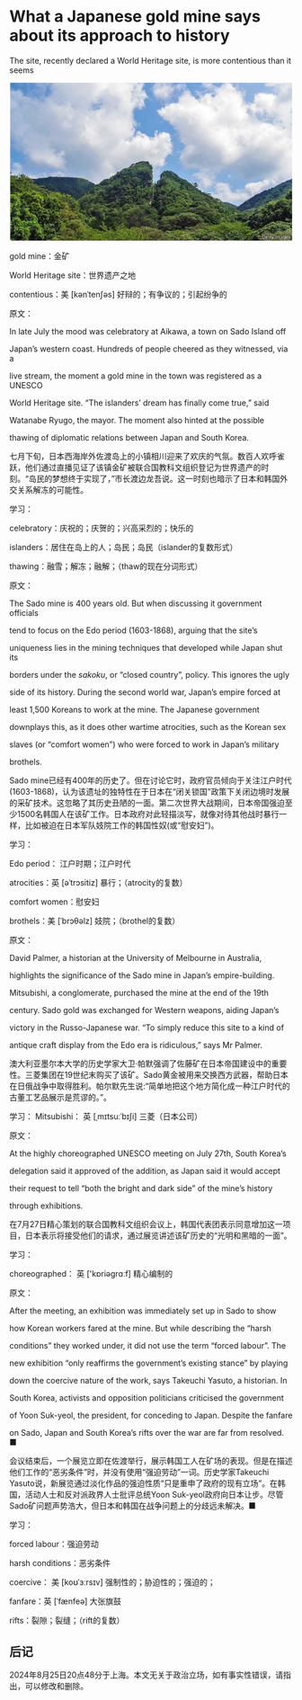 # What a Japanese gold mine says about its approach to history

The site, recently declared a World Heritage site, is more contentious than it seems

![image-20240825203749158](./assets/image-20240825203749158.png)

gold mine：金矿

World Heritage site：世界遗产之地

contentious：美 [kənˈtenʃəs] 好辩的；有争议的；引起纷争的

原文：

In late July the mood was celebratory at Aikawa, a town on Sado Island off

Japan’s western coast. Hundreds of people cheered as they witnessed, via a

live stream, the moment a gold mine in the town was registered as a UNESCO

World Heritage site. “The islanders’ dream has finally come true,” said

Watanabe Ryugo, the mayor. The moment also hinted at the possible

thawing of diplomatic relations between Japan and South Korea.

七月下旬，日本西海岸外佐渡岛上的小镇相川迎来了欢庆的气氛。数百人欢呼雀跃，他们通过直播见证了该镇金矿被联合国教科文组织登记为世界遗产的时刻。“岛民的梦想终于实现了，”市长渡边龙吾说。这一时刻也暗示了日本和韩国外交关系解冻的可能性。

学习：

celebratory：庆祝的；庆贺的；兴高采烈的；快乐的          

islanders：居住在岛上的人；岛民；岛民（islander的复数形式）

thawing：融雪；解冻；融解；（thaw的现在分词形式）

原文：

The Sado mine is 400 years old. But when discussing it government officials

tend to focus on the Edo period (1603-1868), arguing that the site’s

uniqueness lies in the mining techniques that developed while Japan shut its

borders under the *sakoku*, or “closed country”, policy. This ignores the ugly

side of its history. During the second world war, Japan’s empire forced at

least 1,500 Koreans to work at the mine. The Japanese government

downplays this, as it does other wartime atrocities, such as the Korean sex

slaves (or “comfort women”) who were forced to work in Japan’s military

brothels.

Sado mine已经有400年的历史了。但在讨论它时，政府官员倾向于关注江户时代(1603-1868)，认为该遗址的独特性在于日本在“闭关锁国”政策下关闭边境时发展的采矿技术。这忽略了其历史丑陋的一面。第二次世界大战期间，日本帝国强迫至少1500名韩国人在该矿工作。日本政府对此轻描淡写，就像对待其他战时暴行一样，比如被迫在日本军队妓院工作的韩国性奴(或“慰安妇”)。

学习：

Edo period： 江户时期；江户时代          

atrocities：英 [əˈtrɔsitiz] 暴行；（atrocity的复数）

comfort women：慰安妇

brothels：美 [ˈbrɔθəlz] 妓院；（brothel的复数）

原文：

David Palmer, a historian at the University of Melbourne in Australia,

highlights the significance of the Sado mine in Japan’s empire-building.

Mitsubishi, a conglomerate, purchased the mine at the end of the 19th

century. Sado gold was exchanged for Western weapons, aiding Japan’s

victory in the Russo-Japanese war. “To simply reduce this site to a kind of

antique craft display from the Edo era is ridiculous,” says Mr Palmer.

澳大利亚墨尔本大学的历史学家大卫·帕默强调了佐藤矿在日本帝国建设中的重要性。三菱集团在19世纪末购买了该矿。Sado黄金被用来交换西方武器，帮助日本在日俄战争中取得胜利。帕尔默先生说:“简单地把这个地方简化成一种江户时代的古董工艺品展示是荒谬的。”。

学习：
Mitsubishi： 英 [ˌmɪtsuːˈbɪʃi] 三菱（日本公司）

原文：

At the highly choreographed UNESCO meeting on July 27th, South Korea’s

delegation said it approved of the addition, as Japan said it would accept

their request to tell “both the bright and dark side” of the mine’s history

through exhibitions.

在7月27日精心策划的联合国教科文组织会议上，韩国代表团表示同意增加这一项目，日本表示将接受他们的请求，通过展览讲述该矿历史的“光明和黑暗的一面”。

学习：

choreographed： 英 ['kɒriəɡrɑːf] 精心编制的

原文：

After the meeting, an exhibition was immediately set up in Sado to show

how Korean workers fared at the mine. But while describing the “harsh

conditions” they worked under, it did not use the term “forced labour”. The

new exhibition “only reaffirms the government’s existing stance” by playing

down the coercive nature of the work, says Takeuchi Yasuto, a historian. In

South Korea, activists and opposition politicians criticised the government

of Yoon Suk-yeol, the president, for conceding to Japan. Despite the fanfare

on Sado, Japan and South Korea’s rifts over the war are far from resolved. ■

会议结束后，一个展览立即在佐渡举行，展示韩国工人在矿场的表现。但是在描述他们工作的“恶劣条件”时，并没有使用“强迫劳动”一词。历史学家Takeuchi Yasuto说，新展览通过淡化作品的强迫性质“只是重申了政府的现有立场”。在韩国，活动人士和反对派政界人士批评总统Yoon Suk-yeol政府向日本让步。尽管Sado矿问题声势浩大，但日本和韩国在战争问题上的分歧远未解决。■

学习：

forced labour：强迫劳动

harsh conditions：恶劣条件

coercive： 美 [koʊˈɜːrsɪv] 强制性的；胁迫性的；强迫的；

fanfare：英 [ˈfænfeə] 大张旗鼓

rifts：裂隙；裂缝；（rift的复数）



## 后记

2024年8月25日20点48分于上海。本文无关于政治立场，如有事实性错误，请指出，可以修改和删除。

